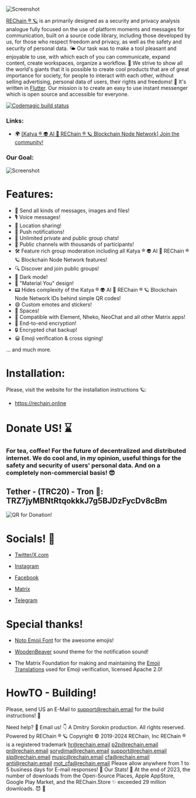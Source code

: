 ![Screenshot](https://rechain.online/assets/images/REChain.png)

[REChain ®️ 🪐](https://rechain.online/) is an primarily designed as a security and privacy analysis analogue fully focused on the use of platform moments and messages for communication, built on a source code library, including those developed by us, for those who respect freedom and privacy, as well as the safety and security of personal data. 🌤 Our task was to make a tool pleasant and enjoyable to use, with which each of you can communicate, expand content, create workspaces, organize a workflow. 🌈 We strive to show all the world's giants that it is possible to create cool products that are of great importance for society, for people to interact with each other, without selling advertising, personal data of users, their rights and freedoms! 🦄 It's written in [Flutter](https://flutter.dev). Our mission is to create an easy to use instant messenger which is open source and accessible for everyone.

[![Codemagic build status](https://api.codemagic.io/apps/654ce3bd59775908b42604c8/654ce3bd59775908b42604c7/status_badge.svg)](https://codemagic.io/apps/654ce3bd59775908b42604c8/654ce3bd59775908b42604c7/latest_build)

### Links:

- 🌍 [[Katya ® 👽 AI 🧠 REChain ® 🪐 Blockchain Node Network] Join the community!](https://matrix.to/#/#chatting:matrix.katya.wtf)

### Our Goal:

![Screenshot](https://rechain.online/assets/images/banner.png)

# Features:

- 📩 Send all kinds of messages, images and files!
- 🎙️ Voice messages!
- 📍 Location sharing!
- 🔔 Push notifications!
- 💬 Unlimited private and public group chats!
- 📣 Public channels with thousands of participants!
- 🛠️ Feature rich group moderation including all Katya ® 👽 AI 🧠 REChain ® 🪐 Blockchain Node Network features!
- 🔍 Discover and join public groups!
- 🌙 Dark mode!
- 🎨 "Material You" design!
- 📟 Hides complexity of the Katya ® 👽 AI 🧠 REChain ® 🪐 Blockchain Node Network IDs behind simple QR codes!
- 😄 Custom emotes and stickers!
- 🌌 Spaces!
- 🔄 Compatible with Element, Nheko, NeoChat and all other Matrix apps!
- 🔐 End-to-end encryption!
- 🔒 Encrypted chat backup!
- 😀 Emoji verification & cross signing!

... and much more.

# Installation:

Please, visit the website for the installation instructions 🪐:

- https://rechain.online

# Donate US! ⌛️ 

### For tea, coffee! For the future of decentralized and distributed internet. We do cool and, in my opinion, useful things for the safety and security of users' personal data. And on a completely non-commercial basis! 😎

## Tether - (TRC20) - Tron 🍕: TRZ7jyMBNtRtqokkkJ7g5BJDzFycDv8cBm

![QR for Donation!](https://dmitry.wiki/QR.jpg)

# Socials! 🦄

* <a href="https://twitter.com/rechain_inc">Twitter/X.com</a>

* <a href="https://instagram.com/rechain_inc">Instagram</a>

* <a href="https://facebook.com/rechainINC">Facebook</a>

* <a href="https://matrix.to/#/#chatting:matrix.katya.wtf">Matrix</a>

* <a href="https://t.me/bitbotchain">Telegram</a>

# Special thanks!

* <a href="https://github.com/googlefonts/noto-emoji/">Noto Emoji Font</a> for the awesome emojis!

* <a href="https://github.com/madsrh/WoodenBeaver">WoodenBeaver</a> sound theme for the notification sound!

* The Matrix Foundation for making and maintaining the [Emoji Translations](https://github.com/matrix-org/matrix-doc/blob/main/data-definitions/sas-emoji.json) used for Emoji verification, licensed Apache 2.0!

# HowTO - Building!

Please, send US an E-Mail to support@rechain.email for the build instructions! 👻

Need help? 🤔 Email us! 👇 A Dmitry Sorokin production.
All rights reserved. Powered by REChain ®️ 🪐
Copyright © 2019-2024 REChain, Inc REChain ® is a registered trademark
hr@rechain.email p2p@rechain.email pr@rechain.email 
sorydima@rechain.email support@rechain.email sip@rechain.email 
music@rechain.email cfa@rechain.email anti@rechain.email 
mot_cfa@rechain.email 
Please allow anywhere from 1 to 5 business days for E-mail responses! 💌
Our Stats! 👀 At the end of 2023, the number of downloads from the Open-Source Places, Apple AppStore, Google Play Market, and the REChain.Store ✨ exceeded 29 million downloads. 😈 👀